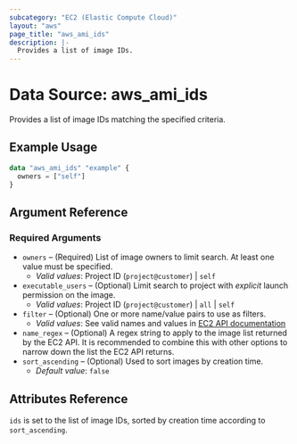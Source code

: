 ```yaml
---
subcategory: "EC2 (Elastic Compute Cloud)"
layout: "aws"
page_title: "aws_ami_ids"
description: |-
  Provides a list of image IDs.
---
```


[describe-images]: https://docs.cloud.croc.ru/en/api/ec2/images/DescribeImages.html

# Data Source: aws_ami_ids

Provides a list of image IDs matching the specified criteria.

## Example Usage

```terraform
data "aws_ami_ids" "example" {
  owners = ["self"]
}
```

## Argument Reference

### Required Arguments

* `owners` – (Required) List of image owners to limit search. At least one value must be specified.
  * _Valid values_: Project ID (`project@customer`) | `self`
* `executable_users` – (Optional) Limit search to project with *explicit* launch permission on the image.
  * _Valid values_: Project ID (`project@customer`) | `all` | `self`
* `filter` – (Optional) One or more name/value pairs to use as filters.
  * _Valid values_: See valid names and values in [EC2 API documentation][describe-images]
* `name_regex` – (Optional) A regex string to apply to the image list returned by the EC2 API.
  It is recommended to combine this with other options to narrow down the list the EC2 API returns.
* `sort_ascending` – (Optional) Used to sort images by creation time.
  * _Default value_: `false`

## Attributes Reference

`ids` is set to the list of image IDs, sorted by creation time according to `sort_ascending`.
